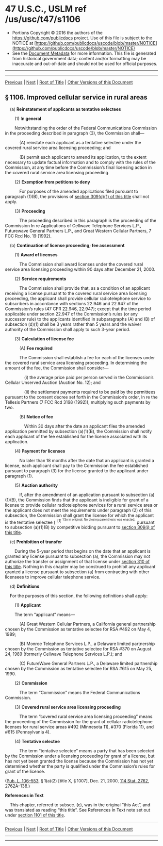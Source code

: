 ---
---

# 47 U.S.C., USLM ref /us/usc/t47/s1106

* Portions Copyright © 2016 the authors of the https://github.com/publicdocs project.
  Use of this file is subject to the NOTICE at [https://github.com/publicdocs/uscode/blob/master/NOTICE](https://github.com/publicdocs/uscode/blob/master/NOTICE)
* See the [Document Metadata](././../../../..//README.md) for more information.
  This file is generated from historical government data; content and/or formatting may be inaccurate and out-of-date and should not be used for official purposes.

----------
----------

[Previous](./../../../..//us/usc/t47/ch10/m__us_usc_t47_s1105.md) | [Next](./../../../..//us/usc/t47/ch10/m__us_usc_t47_s1107.md) | [Root of Title](./../../../../) | [Other Versions of this Document](https://publicdocs.github.io/go/links?ns=uslm&ref=%2Fus%2Fusc%2Ft47%2Fs1106)

## § 1106. Improved cellular service in rural areas

    (a) __Reinstatement of applicants as tentative selectees__ 

        (1) __In general__ 

        Notwithstanding the order of the Federal Communications Commission in the proceeding described in paragraph (3), the Commission shall—

            (A) reinstate each applicant as a tentative selectee under the covered rural service area licensing proceeding; and

            (B) permit each applicant to amend its application, to the extent necessary to update factual information and to comply with the rules of the Commission, at any time before the Commission’s final licensing action in the covered rural service area licensing proceeding.

        (2) __Exemption from petitions to deny__ 

            For purposes of the amended applications filed pursuant to paragraph (1)(B), the provisions of [section 309(d)(1) of this title][/us/usc/t47/s309/d/1] shall not apply.

        (3) __Proceeding__ 

            The proceeding described in this paragraph is the proceeding of the Commission In re Applications of Cellwave Telephone Services L.P., Futurewave General Partners L.P., and Great Western Cellular Partners, 7 FCC Rcd No. 19 (1992).

    (b) __Continuation of license proceeding; fee assessment__ 

        (1) __Award of licenses__ 

            The Commission shall award licenses under the covered rural service area licensing proceeding within 90 days after December 21, 2000.

        (2) __Service requirements__ 

            The Commission shall provide that, as a condition of an applicant receiving a license pursuant to the covered rural service area licensing proceeding, the applicant shall provide cellular radiotelephone service to subscribers in accordance with sections 22.946 and 22.947 of the Commission’s rules (47 CFR 22.946, 22.947); except that the time period applicable under section 22.947 of the Commission’s rules (or any successor rule) to the applicants identified in subparagraphs (A) and (B) of subsection (d)(1) shall be 3 years rather than 5 years and the waiver authority of the Commission shall apply to such 3-year period.

        (3) __Calculation of license fee__ 

            (A) __Fee required__ 

            The Commission shall establish a fee for each of the licenses under the covered rural service area licensing proceeding. In determining the amount of the fee, the Commission shall consider—

                (i) the average price paid per person served in the Commission’s Cellular Unserved Auction (Auction No. 12); and

                (ii) the settlement payments required to be paid by the permittees pursuant to the consent decree set forth in the Commission’s order, In re the Tellesis Partners (7 FCC Rcd 3168 (1992)), multiplying such payments by two.

            (B) __Notice of fee__ 

                Within 30 days after the date an applicant files the amended application permitted by subsection (a)(1)(B), the Commission shall notify each applicant of the fee established for the license associated with its application.

        (4) __Payment for licenses__ 

            No later than 18 months after the date that an applicant is granted a license, each applicant shall pay to the Commission the fee established pursuant to paragraph (3) for the license granted to the applicant under paragraph (1).

        (5) __Auction authority__ 

            If, after the amendment of an application pursuant to subsection (a)(1)(B), the Commission finds that the applicant is ineligible for grant of a license to provide cellular radiotelephone services for a rural service area or the applicant does not meet the requirements under paragraph (2) of this subsection, the Commission shall grant the license for which the applicant is the tentative selectee (  <sup>\[1\]</sup>  <sup><sup> 1 So in original. No closing parenthesis was enacted. </sup></sup>  pursuant to subsection (a)(1)(B) by competitive bidding pursuant to [section 309(j) of this title][/us/usc/t47/s309/j].

    (c) __Prohibition of transfer__ 

        During the 5-year period that begins on the date that an applicant is granted any license pursuant to subsection (a), the Commission may not authorize the transfer or assignment of that license under [section 310 of this title][/us/usc/t47/s310]. Nothing in this chapter may be construed to prohibit any applicant granted a license pursuant to subsection (a) from contracting with other licensees to improve cellular telephone service.

    (d) __Definitions__ 

    For the purposes of this section, the following definitions shall apply:

        (1) __Applicant__ 

        The term “applicant” means—

            (A) Great Western Cellular Partners, a California general partnership chosen by the Commission as tentative selectee for RSA #492 on May 4, 1989;

            (B) Monroe Telephone Services L.P., a Delaware limited partnership chosen by the Commission as tentative selectee for RSA #370 on August 24, 1989 (formerly Cellwave Telephone Services L.P.); and

            (C) FutureWave General Partners L.P., a Delaware limited partnership chosen by the Commission as tentative selectee for RSA #615 on May 25, 1990.

        (2) __Commission__ 

            The term “Commission” means the Federal Communications Commission.

        (3) __Covered rural service area licensing proceeding__ 

            The term “covered rural service area licensing proceeding” means the proceeding of the Commission for the grant of cellular radiotelephone licenses for rural service areas #492 (Minnesota 11), #370 (Florida 11), and #615 (Pennsylvania 4).

        (4) __Tentative selectee__ 

            The term “tentative selectee” means a party that has been selected by the Commission under a licensing proceeding for grant of a license, but has not yet been granted the license because the Commission has not yet determined whether the party is qualified under the Commission’s rules for grant of the license.

([Pub. L. 106–553][/us/pl/106/553], § 1(a)(2) \[title X, § 1007\], Dec. 21, 2000, [114 Stat. 2762][/us/stat/114/2762], 2762A–138.)

 __References in Text__ 

    This chapter, referred to subsec. (c), was in the original “this Act”, and was translated as reading “this title”. See References in Text note set out under [section 1101 of this title][/us/usc/t47/s1101].

----------

[Previous](./../../../..//us/usc/t47/ch10/m__us_usc_t47_s1105.md) | [Next](./../../../..//us/usc/t47/ch10/m__us_usc_t47_s1107.md) | [Root of Title](./../../../../) | [Other Versions of this Document](https://publicdocs.github.io/go/links?ns=uslm&ref=%2Fus%2Fusc%2Ft47%2Fs1106)

----------
----------

[/us/usc/t47/s309/d/1]: https://publicdocs.github.io/go/links?ns=uslm&ref=%2Fus%2Fusc%2Ft47%2Fs309%2Fd%2F1
[/us/usc/t47/s309/j]: https://publicdocs.github.io/go/links?ns=uslm&ref=%2Fus%2Fusc%2Ft47%2Fs309%2Fj
[/us/usc/t47/s310]: https://publicdocs.github.io/go/links?ns=uslm&ref=%2Fus%2Fusc%2Ft47%2Fs310
[/us/pl/106/553]: https://publicdocs.github.io/go/links?ns=uslm&ref=%2Fus%2Fpl%2F106%2F553
[/us/stat/114/2762]: https://publicdocs.github.io/go/links?ns=uslm&ref=%2Fus%2Fstat%2F114%2F2762
[/us/usc/t47/s1101]: https://publicdocs.github.io/go/links?ns=uslm&ref=%2Fus%2Fusc%2Ft47%2Fs1101


